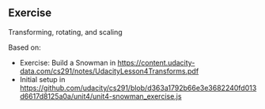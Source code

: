 ## Exercise
Transforming, rotating, and scaling

Based on:
- Exercise: Build a Snowman in https://content.udacity-data.com/cs291/notes/UdacityLesson4Transforms.pdf
- Initial setup in https://github.com/udacity/cs291/blob/d363a1792b66e3e3682240fd013d6617d8125a0a/unit4/unit4-snowman_exercise.js